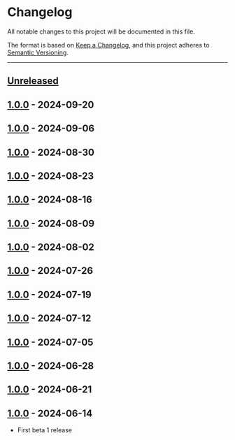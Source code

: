 # Changelog

All notable changes to this project will be documented in this file.

The format is based on [Keep a Changelog](https://keepachangelog.com/en/1.0.0/),
and this project adheres to [Semantic Versioning](https://semver.org/spec/v2.0.0.html).

* * *

## [Unreleased]

## [1.0.0] - 2024-09-20

## [1.0.0] - 2024-09-06

## [1.0.0] - 2024-08-30

## [1.0.0] - 2024-08-23

## [1.0.0] - 2024-08-16

## [1.0.0] - 2024-08-09

## [1.0.0] - 2024-08-02

## [1.0.0] - 2024-07-26

## [1.0.0] - 2024-07-19

## [1.0.0] - 2024-07-12

## [1.0.0] - 2024-07-05

## [1.0.0] - 2024-06-28

## [1.0.0] - 2024-06-21

## [1.0.0] - 2024-06-14

- First beta 1 release

[Unreleased]: https://github.com/ortus-boxlang/boxlang-docker/compare/v1.0.0...HEAD

[1.0.0]: https://github.com/ortus-boxlang/boxlang-docker/compare/v1.0.0...v1.0.0

